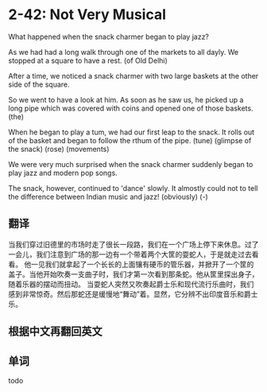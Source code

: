 # 2-42: Not Very Musical

What happened when the snack charmer began to play jazz?

As we had had a long walk through one of the markets to all dayly. We stopped at a square to have a rest.
                                                     (of Old Delhi)

After a time, we noticed a snack charmer with two large baskets at the other side of the square.

So we went to have a look at him. As soon as he saw us, he picked up a long pipe which was covered with coins and opened one of those baskets.
                                                                                                                                (the)

When he began to play a tum, we had our first leap to the snack.      It rolls out of the basket and began to follow the rthum       of the pipe.
                        (tune)                (glimpse of the snack)     (rose)                                          (movements)

We were very much surprised when the snack charmer suddenly began to play jazz and modern pop songs.

The snack, however, continued to 'dance' slowly. It almostly    could not to tell the difference between Indian music and jazz!
                                                    (obviously)           (-)

## 翻译

当我们穿过旧德里的市场时走了很长一段路，我们在一个广场上停下来休息。过了一会儿，我们注意到广场的那一边有一个带着两个大筐的耍蛇人，于是就走过去看看。
他一见我们就拿起了一个长长的上面镶有硬币的管乐器，并掀开了一个筐的盖子。当他开始吹奏一支曲子时，我们才第一次看到那条蛇。他从筐里探出身子，随着乐器的摆动而扭动。
当耍蛇人突然又吹奏起爵士乐和现代流行乐曲时，我们感到非常惊奇。然后那蛇还是缓慢地“舞动”着。显然，它分辨不出印度音乐和爵士乐。

## 根据中文再翻回英文

## 单词

todo
